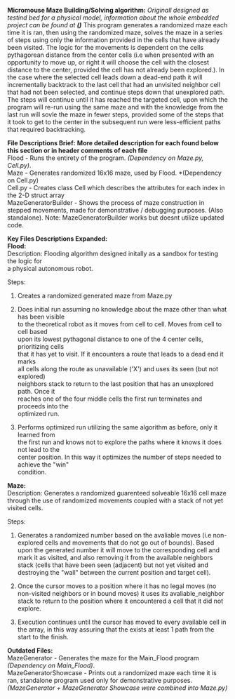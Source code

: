 **Micromouse Maze Building/Solving algorithm:**
  *Originall designed as testind bed for a physical model, information about the whole embedded project can be found at **()***
  This program generates a randomized maze each time it is ran, then using the randomized maze, solves the maze in a series of steps 
  using only the information provided in the cells that have already been visited. The logic for the movements is dependent on the cells 
  pythagorean distance from the center cells (i.e when presented with an opportunity to move up, or right it will choose the cell with 
  the closest distance to the center, provided the cell has not already been explored.). In the case where the selected cell leads down
  a dead-end path it will incrementally backtrack to the last cell that had an unvisited neighbor cell that had not been selected, and 
  continue steps down that unexplored path. The steps will continue until it has reached the targeted cell, upon which the program will 
  re-run using the same maze and with the knowledge from the last run will sovle the maze in fewer steps, provided some of the steps that
  it took to get to the center in the subsequent run were less-efficient paths that required backtracking. 
  
**File Descriptions Brief:** **More detailed description for each found below this section or in header comments of each file**   
  Flood - Runs the entirety of the program. *(Dependency on Maze.py, Cell.py)*.   
  Maze - Generates randomized 16x16 maze, used by Flood. *(Dependency on Cell.py)  
  Cell.py - Creates class Cell which describes the attributes for each index in the 2-D struct array  
  MazeGeneratorBuilder - Shows the process of maze construction in stepped movements, made for demonstrative / debugging purposes. (Also standalone).
  Note: MazeGeneratorBuilder works but doesnt utilize updated code.
  
**Key Files Descriptions Expanded:**  
**Flood:**  
Description: Flooding algorithm designed initally as a sandbox for testing the logic for   
a physical autonomous robot.  
  
Steps:    
1. Creates a randomized generated maze from Maze.py  
  
2. Does initial run assuming no knowledge about the maze other than what has been visible    
to the theoretical robot as it moves from cell to cell. Moves from cell to cell based   
upon its lowest pythagonal distance to one of the 4 center cells, prioritizing cells   
that it has yet to visit. If it encounters a route that leads to a dead end it marks   
all cells along the route as unavailable ('X') and uses its seen (but not explored)  
neighbors stack to return to the last position that has an unexplored path. Once it   
reaches one of the four middle cells the first run terminates and proceeds into the   
optimized run.  
  
3. Performs optimized run utilizing the same algorithm as before, only it learned from  
the first run and knows not to explore the paths where it knows it does not lead to the   
center position. In this way it optimizes the number of steps needed to achieve the "win"  
condition.   
  
**Maze:**  
Description: Generates a randomized guarenteed solveable 16x16 cell maze through
the use of randomized movements coupled with a stack of not yet visited cells.
  
Steps:  
  
1. Generates a randomized number based on the avaliable moves (i.e non-explored cells and 
movements that do not go out of bounds). Based upon the generated number it will move to
the corresponding cell and mark it as visited, and also removing it from the available
neighbors stack (cells that have been seen (adjacent) but not yet visited and destroying
the "wall" between the current position and target cell).

2. Once the cursor moves to a position where it has no legal moves (no non-visited neighbors
or in bound moves) it uses its avaliable_neighbor stack to return to the position where
it encountered a cell that it did not explore.

3. Execution continues until the cursor has moved to every available cell in the array, in
this way assuring that the exists at least 1 path from the start to the finish.

  

  
  **Outdated Files:**  
  MazeGenerator - Generates the maze for the Main_Flood program *(Dependency on Main_Flood)*.  
  MazeGeneratorShowcase - Prints out a randomized maze each time it is ran, standalone program used only for demonstrative purposes.  
  *(MazeGenerator + MazeGenerator Showcase were combined into Maze.py)*
  
